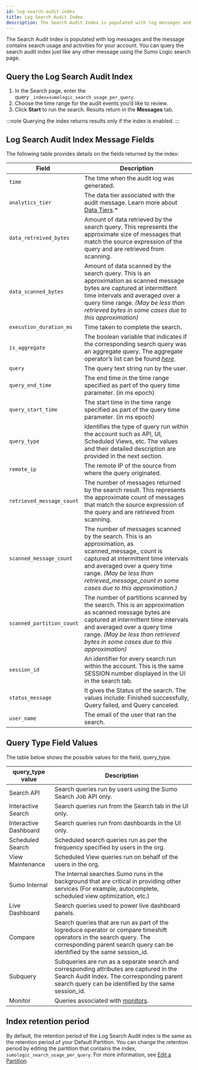 ```yaml
---
id: log-search-audit-index
title: Log Search Audit Index
description: The Search Audit Index is populated with log messages and the message contains search usage and activities for your account.
---
```


The Search Audit Index is populated with log messages and the message contains search usage and activities for your account. You can query the search audit index just like any other message using the Sumo Logic search page.

## Query the Log Search Audit Index

1. In the Search page, enter the query `_index=sumologic_search_usage_per_query`.
1. Choose the time range for the audit events you’d like to review.
1. Click **Start** to run the search. Results return in the **Messages** tab.

:::note
Querying the index returns results only if the index is enabled.
:::

## Log Search Audit Index Message Fields

The following table provides details on the fields returned by the index:

| Field  | Description |
|--|--|
| `time` | The time when the audit log was generated. |
| `analytics_tier` | The data tier associated with the audit message. Learn more about [Data Tiers](../partitions-data-tiers/data-tiers.md).* |
| `data_retreived_bytes` | Amount of data retrieved by the search query. This represents the approximate size of messages that match the source expression of the query and are retrieved from scanning. |
| `data_scanned_bytes` | Amount of data scanned by the search query. This is an approximation as scanned message bytes are captured at intermittent time intervals and averaged over a query time range. *(May be less than retrieved bytes in some cases due to this approximation)* |
| `execution_duration_ms` | Time taken to complete the search. |
| `is_aggregate` | The boolean variable that indicates if the corresponding search query was an aggregate query. The aggregate operator’s list can be found [*here*](/docs/search/search-query-language/group-aggregate-operators). |
| `query` | The query text string run by the user. |
| `query_end_time` | The end time in the time range specified as part of the query time parameter. (in ms epoch) |
| `query_start_time` | The start time in the time range specified as part of the query time parameter. (in ms epoch) |
| `query_type` | Identifies the type of query run within the account such as API, UI, Scheduled Views, etc. The values and their detailed description are provided in the next section. |
| `remote_ip` | The remote IP of the source from where the query originated. |
| `retrieved_message_count` | The number of messages returned by the search result. This represents the approximate count of messages that match the source expression of the query and are retrieved from scanning. |
| `scanned_message_count`   | The number of messages scanned by the search. This is an approximation, as scanned_message_ count is captured at intermittent time intervals and averaged over a query time range. *(May be less than retrieved_message_count in some cases due to this approximation.)* |
| `scanned_partition_count` | The number of partitions scanned by the search. This is an approximation as scanned message bytes are captured at intermittent time intervals and averaged over a query time range. *(May be less than retrieved bytes in some cases due to this approximation)* |
| `session_id` | An identifier for every search run within the account. This is the same SESSION number displayed in the UI in the search tab. |
| `status_message` | It gives the Status of the search. The values include: Finished successfully, Query failed, and Query canceled. |
| `user_name` | The email of the user that ran the search. |

## Query Type Field Values 

The table below shows the possible values for the field, query_type.

| query_type value | Description |
|--|--|
| Search API | Search queries run by users using the Sumo Search Job API only. |
| Interactive Search | Search queries run from the Search tab in the UI only. |
| Interactive Dashboard | Search queries run from dashboards in the UI only. |
| Scheduled Search | Scheduled search queries run as per the frequency specified by users in the org. |
| View Maintenance | Scheduled View queries run on behalf of the users in the org. |
| Sumo Internal | The Internal searches Sumo runs in the background that are critical in providing other services (For example, autocomplete, scheduled view optimization, etc.)                                    |
| Live Dashboard | Search queries used to power live dashboard panels. |
| Compare | Search queries that are run as part of the logreduce operator or compare timeshift operators in the search query. The corresponding parent search query can be identified by the same session_id. |
| Subquery | Subqueries are run as a separate search and corresponding attributes are captured in the Search Audit Index. The corresponding parent search query can be identified by the same session_id.      |
| Monitor | Queries associated with [monitors](/docs/alerts/monitors). |

## Index retention period

By default, the retention period of the Log Search Audit index is the same as the retention period of your Default Partition. You can change the retention period by editing the partition that contains the index, `sumologic_search_usage_per_query`. For more information, see [Edit a Partition](../partitions-data-tiers/create-edit-partition.md).

